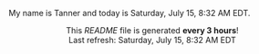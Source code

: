 My name is Tanner and today is Saturday, July 15, 8:32 AM EDT.

<p align="center">This <i>README</i> file is generated <b>every 3 hours</b>!</br>Last refresh: Saturday, July 15, 8:32 AM EDT<br /></p>
